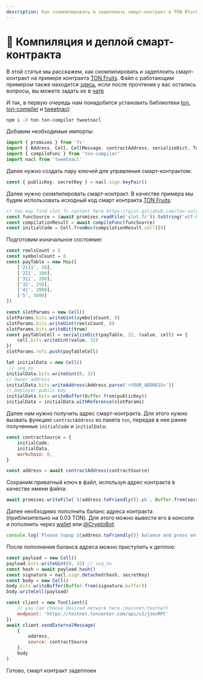 ```yaml
---
description: Как скомпилировать и задеплоить смарт-контракт в TON Blockchain?
---
```


# 🔨 Компиляция и деплой смарт-контракта

В этой статье мы расскажем, как скомпилировать и задеплоить смарт-контракт на примере контракта [TON Fruits](./). Файл с работающим примером также находится [здесь](https://gist.github.com/ton-solutions/6552866b5b56b6e76fa32a3811cc4843), если после прочтения у вас остались вопросы, вы можете задать их в [чате](https://t.me/tonfruits\_chat)

И так, в первую очередь нам понадобится установить библиотеки [ton](https://github.com/tonwhales/ton), [ton-compiler](https://github.com/tonwhales/ton-contracts) и [tweetnacl](https://tweetnacl.js.org/#/):

```bash
npm i -D ton ton-compiler tweetnacl
```

Добавим необходимые импорты:

```javascript
import { promises } from 'fs'
import { Address, Cell, CellMessage, contractAddress, serializeDict, TonClient } from 'ton'
import { compileFunc } from 'ton-compiler'
import nacl from 'tweetnacl'
```

Далее нужно создать пару ключей для управления смарт-контрактом:

```javascript
const { publicKey, secretKey } = nacl.sign.keyPair()
```

Далее нужно скомпилировать смарт-контракт. В качестве примера мы будем использовать исходный код смарт контракта [TON Fruits](./):

```javascript
// You may find slot.fc content here https://gist.gitjahub.com/ton-solutions/c300d0ebb0a3ee920c8e8b310a451e29
const funcSource = (await promises.readFile('slot.fc')).toString('utf-8')
const compilationResult = await compileFunc(funcSource)
const initialCode = Cell.fromBoc(compilationResult.cell)[0]
```

Подготовим изначальное состояние:

```javascript
const reelsCount = 5
const symbolsCount = 8
const payTable = new Map([
    ['2111', 50],
    ['221', 100],
    ['311', 200],
    ['32', 250],
    ['41', 2000],
    ['5', 5000]
])

const slotParams = new Cell()
slotParams.bits.writeUint(symbolsCount, 8)
slotParams.bits.writeUint(reelsCount, 8)
slotParams.bits.writeBit(true)
const payTableCell = serializeDict(payTable, 32, (value, cell) => {
    cell.bits.writeUint(value, 32)
})
slotParams.refs.push(payTableCell)

let initialData = new Cell()
 // seq_no
initialData.bits.writeUint(0, 32)
// Owner address
initialData.bits.writeAddress(Address.parse('<YOUR_ADDRESS>'))
// Deployer public key
initialData.bits.writeBuffer(Buffer.from(publicKey))
initialData = initialData.withReference(slotParams)
```

Далее нам нужно получить адрес смарт-контракта. Для этого нужно вызвать функцию `contractAddress` из пакета `ton`, передав в нее ранее полученные `initialCode` и `initialData`:

```javascript
const contractSource = {
    initialCode,
    initialData,
    workchain: 0,
}

const address = await contractAddress(contractSource)
```

Сохраним приватный ключ в файл, используя адрес контракта в качестве имени файла:

```javascript
await promises.writeFile(`${address.toFriendly()}.pk`, Buffer.from(secretKey))
```

Далее необходимо пополнить баланс адреса контракта (приблизительно на 0.03 TON). Для этого можно вывести его в консоли и пополнить через [wallet](https://tonkeeper.com) или [@CryptoBot](https://t.me/CryptoBot):

```javascript
console.log(`Please topup ${address.toFriendly()} balance and press enter:`)
```

После пополнения баланса адреса можно приступить к деплою:

```javascript
const payload = new Cell()
payload.bits.writeUint(0, 32) // seq_no
const hash = await payload.hash()
const signature = nacl.sign.detached(hash, secretKey)
const body = new Cell()
body.bits.writeBuffer(Buffer.from(signature.buffer))
body.writeCell(payload)

const client = new TonClient({
    // you can choose desired network here (mainnet/testnet)
    endpoint: 'https://testnet.toncenter.com/api/v2/jsonRPC'
})
await client.sendExternalMessage(
    {
        address,
        source: contractSource
    },
    body
)
```

Готово, смарт контракт задеплоен
